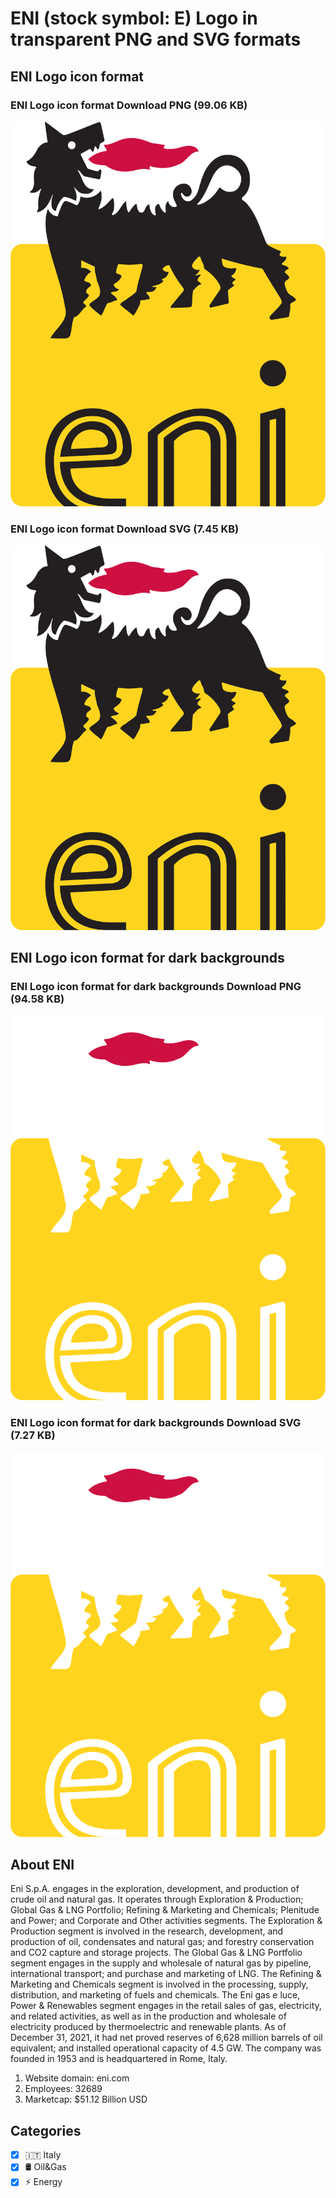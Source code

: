 # ENI (stock symbol: E) Logo in transparent PNG and SVG formats

## ENI Logo icon format

### ENI Logo icon format Download PNG (99.06 KB)

![ENI Logo icon format Download PNG (99.06 KB)](/img/orig/E-c310aaa5.png)

### ENI Logo icon format Download SVG (7.45 KB)

![ENI Logo icon format Download SVG (7.45 KB)](/img/orig/E-7d6ea512.svg)

## ENI Logo icon format for dark backgrounds

### ENI Logo icon format for dark backgrounds Download PNG (94.58 KB)

![ENI Logo icon format for dark backgrounds Download PNG (94.58 KB)](/img/orig/E.D-f130d667.png)

### ENI Logo icon format for dark backgrounds Download SVG (7.27 KB)

![ENI Logo icon format for dark backgrounds Download SVG (7.27 KB)](/img/orig/E.D-5df8b3a7.svg)

## About ENI

Eni S.p.A. engages in the exploration, development, and production of crude oil and natural gas. It operates through Exploration & Production; Global Gas & LNG Portfolio; Refining & Marketing and Chemicals; Plenitude and Power; and Corporate and Other activities segments. The Exploration & Production segment is involved in the research, development, and production of oil, condensates and natural gas; and forestry conservation and CO2 capture and storage projects. The Global Gas & LNG Portfolio segment engages in the supply and wholesale of natural gas by pipeline, international transport; and purchase and marketing of LNG. The Refining & Marketing and Chemicals segment is involved in the processing, supply, distribution, and marketing of fuels and chemicals. The Eni gas e luce, Power & Renewables segment engages in the retail sales of gas, electricity, and related activities, as well as in the production and wholesale of electricity produced by thermoelectric and renewable plants. As of December 31, 2021, it had net proved reserves of 6,628 million barrels of oil equivalent; and installed operational capacity of 4.5 GW. The company was founded in 1953 and is headquartered in Rome, Italy.

1. Website domain: eni.com
2. Employees: 32689
3. Marketcap: $51.12 Billion USD


## Categories
- [x] 🇮🇹 Italy
- [x] 🛢 Oil&Gas
- [x] ⚡ Energy
